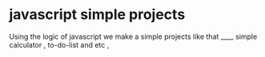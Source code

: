 # javascript simple projects
Using the logic of javascript we make a simple projects like that ____ simple calculator , to-do-list and etc ,
